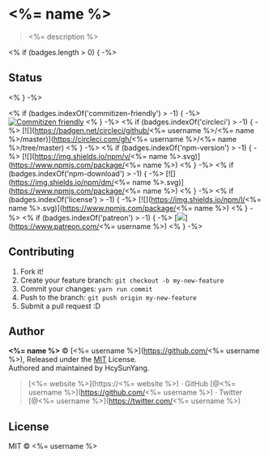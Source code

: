 # <%= name %>

> <%= description %>

<% if (badges.length > 0) { -%>
## Status
<% } -%>

<% if (badges.indexOf('commitizen-friendly') > -1) { -%>
[![Commitizen friendly](https://img.shields.io/badge/commitizen-friendly-brightgreen.svg)](http://commitizen.github.io/cz-cli/)
<% } -%>
<% if (badges.indexOf('circleci') > -1) { -%>
[![](https://badgen.net/circleci/github/<%= username %>/<%= name %>/master)](https://circleci.com/gh/<%= username %>/<%= name %>/tree/master)
<% } -%>
<% if (badges.indexOf('npm-version') > -1) { -%>
[![](https://img.shields.io/npm/v/<%= name %>.svg)](https://www.npmjs.com/package/<%= name %>)
<% } -%>
<% if (badges.indexOf('npm-download') > -1) { -%>
[![](https://img.shields.io/npm/dm/<%= name %>.svg)](https://www.npmjs.com/package/<%= name %>)
<% } -%>
<% if (badges.indexOf('license') > -1) { -%>
[![](https://img.shields.io/npm/l/<%= name %>.svg)](https://www.npmjs.com/package/<%= name %>)
<% } -%>
<% if (badges.indexOf('patreon') > -1) { -%>
[![](https://badgen.net/badge/support%20me/donate/ff00ff)](https://www.patreon.com/<%= username %>)
<% } -%>

## Contributing

1. Fork it!
2. Create your feature branch: `git checkout -b my-new-feature`
3. Commit your changes: `yarn run commit`
4. Push to the branch: `git push origin my-new-feature`
5. Submit a pull request :D

## Author

**<%= name %>** © [<%= username %>](https://github.com/<%= username %>), Released under the [MIT](./LICENSE) License.<br>
Authored and maintained by HcySunYang.

> [<%= website %>](https://<%= website %>) · GitHub [@<%= username %>](https://github.com/<%= username %>) · Twitter [@<%= username %>](https://twitter.com/<%= username %>)

## License

MIT &copy; <%= username %>
